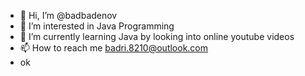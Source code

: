 - 👋 Hi, I’m @badbadenov
- 👀 I’m interested in Java Programming
- 🌱 I’m currently learning Java by looking into online youtube videos
- 📫 How to reach me badri.8210@outlook.com
- ok
<!---
badbadenov/badbadenov is a ✨ special ✨ repository because its `README.md` (this file) appears on your GitHub profile.
You can click the Preview link to take a look at your changes.
--->
